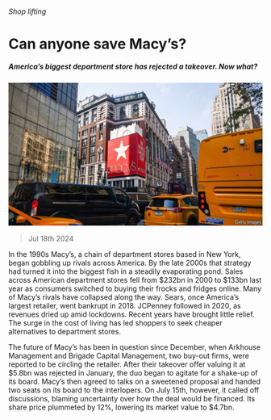 ###### Shop lifting

# Can anyone save Macy’s? 

##### America’s biggest department store has rejected a takeover. Now what? 

![image](images/20240720_WBP505.jpg) 

> Jul 18th 2024 

In the 1990s Macy’s, a chain of department stores based in New York, began gobbling up rivals across America. By the late 2000s that strategy had turned it into the biggest fish in a steadily evaporating pond. Sales across American department stores fell from $232bn in 2000 to $133bn last year as consumers switched to buying their frocks and fridges online. Many of Macy’s rivals have collapsed along the way. Sears, once America’s largest retailer, went bankrupt in 2018. JCPenney followed in 2020, as revenues dried up amid lockdowns. Recent years have brought little relief. The surge in the cost of living has led shoppers to seek cheaper alternatives to department stores.

The future of Macy’s has been in question since December, when Arkhouse Management and Brigade Capital Management, two buy-out firms, were reported to be circling the retailer. After their takeover offer valuing it at $5.8bn was rejected in January, the duo began to agitate for a shake-up of its board. Macy’s then agreed to talks on a sweetened proposal and handed two seats on its board to the interlopers. On July 15th, however, it called off discussions, blaming uncertainty over how the deal would be financed. Its share price plummeted by 12%, lowering its market value to $4.7bn.

